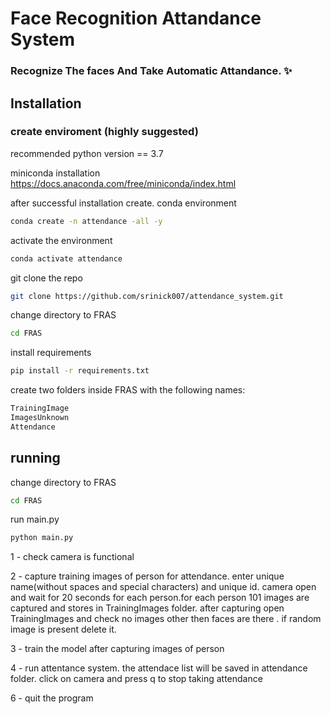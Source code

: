 # Face Recognition Attandance System

### Recognize The faces And Take Automatic Attandance. :sparkles:

## Installation

### create enviroment (highly suggested)

recommended python version == 3.7

miniconda installation
https://docs.anaconda.com/free/miniconda/index.html

after successful installation create. conda environment
```bash
conda create -n attendance -all -y
```

activate the environment
```bash
conda activate attendance
```


git clone the repo

```bash
git clone https://github.com/srinick007/attendance_system.git
```

change directory to FRAS

```bash
cd FRAS
```

install requirements
```bash
pip install -r requirements.txt
```

create two folders inside FRAS with the following names:

```bash
TrainingImage
ImagesUnknown
Attendance
```


## running

change directory to FRAS
```bash
cd FRAS
```
run main.py

```bash
python main.py
```


1 - check camera is functional

2 - capture training images of person for attendance. enter unique name(without spaces and special characters) and unique id.
    camera open and wait for 20 seconds for each person.for each person 101 images are captured and stores in TrainingImages folder. after capturing open TrainingImages and check no images other then faces are there . if random image is present delete it.

3 - train the model after capturing images of person

4 - run attentance system. the attendace list will be saved in attendance folder. click on camera and press q to stop taking attendance

6 - quit the program

